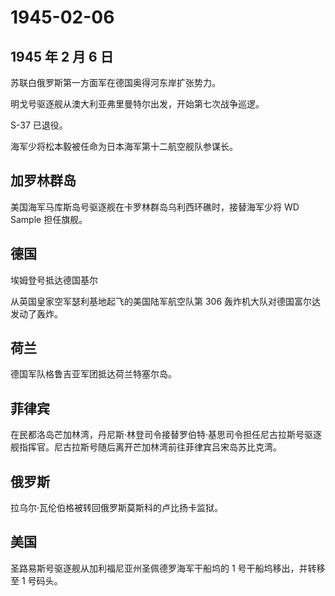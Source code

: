 # 1945-02-06

## 1945 年 2 月 6 日

苏联白俄罗斯第一方面军在德国奥得河东岸扩张势力。

明戈号驱逐舰从澳大利亚弗里曼特尔出发，开始第七次战争巡逻。

S-37 已退役。

海军少将松本毅被任命为日本海军第十二航空舰队参谋长。

## 加罗林群岛

美国海军马库斯岛号驱逐舰在卡罗林群岛乌利西环礁时，接替海军少将 WD Sample
担任旗舰。

## 德国

埃姆登号抵达德国基尔

从英国皇家空军瑟利基地起飞的美国陆军航空队第 306
轰炸机大队对德国富尔达发动了轰炸。

## 荷兰

德国军队格鲁吉亚军团抵达荷兰特塞尔岛。

## 菲律宾

在民都洛岛芒加林湾，丹尼斯·林登司令接替罗伯特·基思司令担任尼古拉斯号驱逐舰指挥官。尼古拉斯号随后离开芒加林湾前往菲律宾吕宋岛苏比克湾。

## 俄罗斯

拉乌尔·瓦伦伯格被转回俄罗斯莫斯科的卢比扬卡监狱。

## 美国

圣路易斯号驱逐舰从加利福尼亚州圣佩德罗海军干船坞的 1
号干船坞移出，并转移至 1 号码头。


